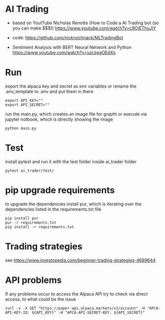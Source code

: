 # AI Trading
- based on YoutTube Nicholas Renotte (How to Code a AI Trading bot (so you can make $$$))
https://www.youtube.com/watch?v=c9OjEThuJjY

- code: 
https://github.com/nicknochnack/MLTradingBot

- Sentiment Analysis with BERT Neural Network and Python
https://www.youtube.com/watch?v=szczpgOEdXs

# Run
export the alpaca key and secret as env variables or 
rename the .env_template to .env and put them in there
````
export API_KEY=""
export API_SECRET=""
````
run the main.py, which creates an image file for grapht or execute via jupyter notbook, which is directly showing the image
````
python main.py
````

# Test
install pytest and run it with the test folder inside ai_trader folder
````
pytest ai_trader/test/
````

# pip upgrade requirements
to upgrade the dependencies install pur, which is iterating over the dependencies listed in the requirements.txt file
````
pip install pur
pur -r requirements.txt
pip install -r requirements.txt
````

# Trading strategies
see https://www.investopedia.com/beginner-trading-strategies-4689644

# API problems
If any problems occur to access the Alpaca API try to check via direct access, to what could be the issue
````
curl -v -X GET "https://paper-api.alpaca.markets/v2/account" -H "APCA-API-KEY-ID: ${API_KEY}" -H "APCA-API-SECRET-KEY: ${API_SECRET}"
````
